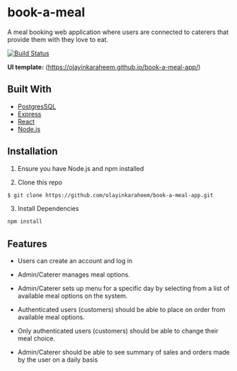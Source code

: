 # book-a-meal
A meal booking web application where users are connected
to caterers that provide them with they love to eat.


[![Build Status](https://travis-ci.org/olayinkaraheem/book-a-meal-app.svg?branch=feature%2FtravisCI)](https://travis-ci.org/olayinkaraheem/book-a-meal-app)


**UI template:** (https://olayinkaraheem.github.io/book-a-meal-app/)

## Built With
- [PostgresSQL](https://postgresql.org)
- [Express](https://expressjs.com)
- [React](https://reactjs.org)
- [Node.js](https://nodejs.org/en/)


## Installation
1. Ensure you have Node.js and npm installed

2. Clone this repo
```bash
$ git clone https://github.com/olayinkaraheem/book-a-meal-app.git
```
3. Install Dependencies
```bash
npm install
```

## Features
- Users can create an account and log in

- Admin/Caterer manages meal options.

- Admin/Caterer sets up menu for a specific day by selecting from a list of available meal options on the system.

- Authenticated users (customers) should be able to place on order from available meal options.

- Only authenticated users (customers) should be able to change their meal choice.

- Admin/Caterer should be able to see summary of sales and orders made by the user on a daily basis
